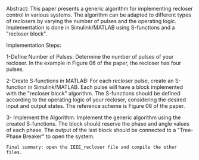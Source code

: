 Abstract:
This paper presents a generic algorithm for implementing recloser control in various systems. The algorithm can be adapted to
different types of reclosers by varying the number of pulses and the operating logic. 
Implementation is done in Simulink/MATLAB using S-functions and a "recloser block".

Implementation Steps:

1-Define Number of Pulses:
    Determine the number of pulses of your recloser.
    In the example in Figure 06 of the paper, the recloser has four pulses.
    
2-Create S-functions in MATLAB:
    For each recloser pulse, create an S-function in Simulink/MATLAB.
    Each pulse will have a block implemented with the "recloser block" algorithm.
    The S-functions should be defined according to the operating logic of your recloser, considering the desired input and output states.
    The reference scheme is Figure 06 of the paper.
    
3- Implement the Algorithm:
    Implement the generic algorithm using the created S-functions.
    The block should reserve the phase and angle values of each phase.
    The output of the last block should be connected to a "Tree-Phase Breaker" to open the system.

    Final summary: open the IEEE_recloser file and compile the other files.
